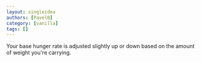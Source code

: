 ```yaml
---
layout: singleidea
authors: [PavelB]
category: [vanilla]
tags: []
---
```

Your base hunger rate is adjusted slightly up or down based on the amount of weight you're carrying.
